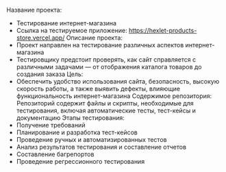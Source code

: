 Название проекта: 
 - Тестирование интернет-магазина
 - Ссылка на тестируемое приложение: https://hexlet-products-store.vercel.app/
Описание проекта:
 - Проект направлен на тестирование различных аспектов интернет-магазина 
 - Тестировщику предстоит проверять, как сайт справляется с различными задачами — от отображения каталога товаров до создания заказа
Цель:
 - Обеспечить удобство использования сайта, безопасность, высокую скорость работы, а также выявить дефекты, влияющие функциональность интернет-магазина
Содержимое репозитория: 
  Репозиторий содержит файлы и скрипты, необходимые для тестирования, включая автоматические тесты, тест-кейсы и документацию
Этапы тестирования: 
 - Получение требований 
 - Планирование и разработка тест-кейсов
 - Проведение ручных и автоматизированных тестов 
 - Анализ результатов тестирования и составление отчетов
 - Составление багрепортов
 - Проведение регрессионного тестирования
